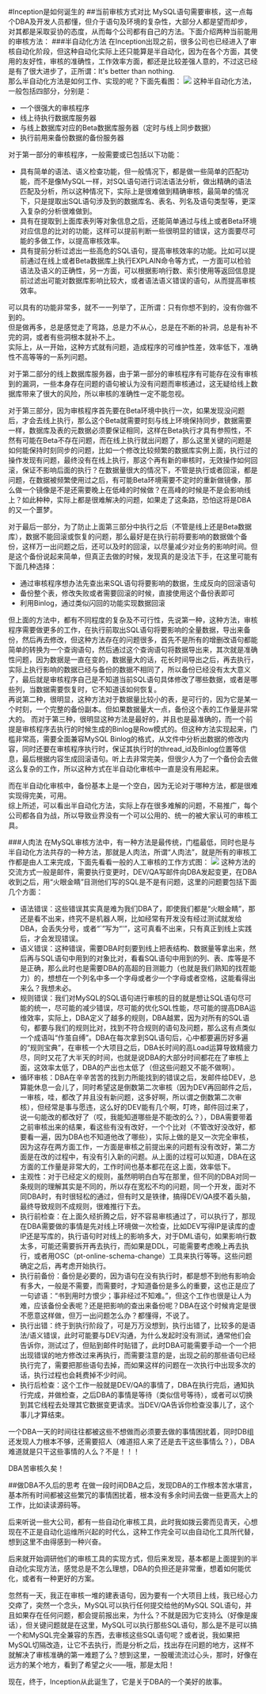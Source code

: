 #Inception是如何诞生的
##当前审核方式对比
MySQL语句需要审核，这一点每个DBA及开发人员都懂，但介于语句及环境的复杂性，大部分人都是望而却步，对其都是采取妥协的态度，从而每个公司都有自己的方法。下面介绍两种当前能用的审核方法：
###半自动化方法
在Inception出现之前，很多公司也已经进入了审核自动化阶段，但这种自动化实际上还只能算是半自动化，因为在各个方面，其使用的友好性，审核的准确性，工作效率方面，都还是比较差强人意的，不过这已经是有了很大进步了，正所谓：It's better than nothing.  
那么半自动化方法是如何工作、实现的呢？下面先看图：
![](images/semiauto.png)
这种半自动化方法，一般包括四部分，分别是：  

* 一个很强大的审核程序  
* 线上待执行数据库服务器  
* 与线上数据库对应的Beta数据库服务器（定时与线上同步数据）  
* 执行前用来备份数据的备份服务器  

对于第一部分的审核程序，一般需要或已包括以下功能：  

* 具有简单的语法、语义检查功能，但一般情况下，都是做一些简单的匹配功能，而不是像MySQL一样，对SQL语句进行词法语法分析，做出精确的语法匹配及分析，所以这种情况下，实际上是很难做到精确审核，最简单的情况下，只是提取出SQL语句涉及到的数据库名、表名、列名及语句类型等，更深入复杂的分析很难做到。  
* 具有在提取到上面库表列等对象信息之后，还能简单通过与线上或者Beta环境对应信息的比对的功能，这样可以提前判断一些很明显的错误，这方面要尽可能的多做工作，以提高审核效率。
* 具有提前分析过滤出一些高危的SQL语句，提高审核效率的功能。比如可以提前通过在线上或者Beta数据库上执行EXPLAIN命令等方式，一方面可以检验语法及语义的正确性，另一方面，可以根据影响行数、索引使用等返回信息提前过滤出可能对数据库影响比较大，或者语法语义错误的语句，从而提高审核效率。

可以具有的功能非常多，就不一一列举了，正所谓：只有你想不到的，没有你做不到的。  
但是做再多，总是感觉走了弯路，总是力不从心，总是在不断的补洞，总是有补不完的洞，或者有些洞根本就补不上。  
实际上，从一开始，这种方式就有问题，造成程序的可维护性差，效率低下，准确性不高等等的一系列问题。

对于第二部分的线上数据库服务器，由于第一部分的审核程序有可能存在没有审核到的漏洞，一些本身存在问题的语句被认为没有问题而审核通过，这无疑给线上数据库带来了很大的风险，所以审核的准确性一定不能忽视。

对于第三部分，因为审核程序首先要在Beta环境中执行一次，如果发现没问题后，才会去线上执行，那么这个Beta就需要时刻与线上环境保持同步，数据需要一样，数据库及表的元数据必须要保证相同，这样在Beta执行才具有参照性，不然有可能在Beta不存在问题，而在线上执行就出问题了，那么这里关键的问题是如何能保持时刻同步的问题，比如一个修改比较频繁的数据库实例上面，执行过的操作发现有问题，最终没有在线上执行，那这个再有新的审核时，无效操作如何回滚，保证不影响后面的执行？在数据量很大的情况下，不管是执行或者回滚，都是问题，在数据被频繁使用过之后，有可能Beta环境需要不定时的重新做镜像，那么做一个镜像是不是还需要晚上在低峰的时候做？在高峰的时候是不是会影响线上？如此种种，实际上都是很难解决的问题，如果走了这条路，恐怕这将是DBA的又一个噩梦。

对于最后一部分，为了防止上面第三部分中执行之后（不管是线上还是Beta数据库），数据不能回滚或恢复的问题，那么最好是在执行前将要影响的数据做个备份，这样万一出问题之后，还可以及时的回滚，以尽量减少对业务的影响时间。但是这个备份说起来简单，但真正去做的时候，发现真的是没法下手，在这里可能有下面几种选择：  

* 通过审核程序想办法先查出来SQL语句将要影响的数据，生成反向的回滚语句
* 备份整个表，修改失败或者需要回滚的时候，直接使用这个备份表即可
* 利用Binlog，通过类似闪回的功能实现数据回滚

但上面的方法中，都有不同程度的复杂及不可行性，先说第一种，这种方法，审核程序需要做更多的工作，在执行前取出SQL语句将要影响的全量数据，导出来备份，然后再去修改，但这种方法存在的问题很多，首先不是所有的增删改语句都能简单的转换为一个查询语句，然后通过这个查询语句将数据导出来，其次就是准确性问题，因为数据是一直在变的，数据量大的话，花长时间导出之后，再去执行，实际上执行影响的数据已经与备份的数据不相同了，所以备份已经没有太大意义了，最后就是审核程序自己是不知道当前SQL语句具体修改了哪些数据，或者是哪些列，当数据需要恢复时，它不知道该如何恢复。  
再说第二种，很明显，这种方法对于数据量比较小的表，是可行的，因为它是某一个时刻，一个完整的备份副本。但如果数据量大一点，备份这个表的工作量是非常大的。
而对于第三种，很明显这种方法是最好的，并且也是最准确的，而一个前提是审核程序去执行的时候生成的Binlog是Row模式的。但这种方法实现起来，门槛非常高，需要全面兼容MySQL Binlog的格式，从文件中分析出数据的修改内容，同时还要在审核程序执行时，保证其执行时的thread_id及Binlog位置等信息，最后根据内容生成回滚语句。听上去非常完美，但很少人为了一个备份会去做这么复杂的工作，所以这种方式在半自动化审核中一直是没有用起来。

而在半自动化审核中，备份基本上是一个空白，因为无论对于哪种方法，都是很难实现得完美，可用。  
综上所述，可以看出半自动化方法，实际上存在很多难解的问题，不易推广，每个公司都各自为战，所以导致业界没有一个可以公用的、统一的被大家认可的审核工具。

###人肉法
在MySQL审核方法中，有一种方法是最传统，门槛最低，同时也是与半自动化方法共存的一种方法，那就是人肉法，所谓“人肉法”，就是所有的审核工作都是由人工来完成，下面先看看一般的人工审核的工作方式图：
![](images/noauto.png)
这种方法的交流方式一般是邮件，需要执行变更时，DEV/QA写邮件向DBA发起变更，在DBA收到之后，用“火眼金睛”目测他们写的SQL是不是有问题，这里的问题要包括下面几个方面：

* 语法错误：这些错误其实真是难为我们DBA了，即使我们都是“火眼金睛”，那还是看不出来，终究不是机器人啊，比如经常有开发没有经过测试就发给DBA，会丢失分号，或者“\`”写为“'”，这可真看不出来，只有真正到线上实践后，才会发现错误。
* 语义错误：这种错误，需要DBA时刻要到线上把表结构、数据量等拿出来，然后再与SQL语句中用到的对象比对，看看SQL语句中用到的列、表、库等是不是正确，那么此时也是需要DBA的高超的目测能力（也就是我们熟知的找茬能力）的，想想在一个列名中多一个字母或者少一个字母或者空格，这能看得出来么？我想未必。
* 规则错误：我们对MySQL的SQL语句进行审核的目的就是想让SQL语句尽可能的统一，尽可能的减少错误，尽可能的优化SQL性能，尽可能的提高DBA运维效率，实际上，DBA定义了越多的规则，DBA越累，因为对所有的SQL语句，都要与我们的规则比对，找到不符合规则的语句及问题，那么这有点类似一个成语叫“作茧自缚”。DBA在每次拿到SQL语句后，心中都要遍历好多遍的“规则宝典”，在审核一个大项目之后，DBA长时间的高Load运算导致精疲力尽，同时又花了大半天的时间，也就是说DBA的大部分时间都花在了审核上面，这效率太低了，DBA的产出也太低了（但这些问题又不能不做啊）。
* 循环审核：DBA在辛辛苦苦的找到力所能找到的错误之后，发邮件给DEV，总算能休息一会儿了，同时希望这是倒数第二次审核（因为DEV再回邮件之后，一审核，哇，都改了并且没有新问题，这多好啊，所以谓之倒数第二次审核），但经常是事与愿违，这么好的DEV能有几个啊，叮咚，邮件回过来了，说一句能改的都改好了（哎，我能知道哪些是不能改的么？），DBA需要带着之前审核出来的结果，看这些有没有改好，一个个比对（不管改好没改好，都要看一遍，因为DBA也不知道他改了哪些），实际上做的是又一次完全审核，因为这存在两方面工作，一方面是审核之前提出来的问题有没有改好，第二方面是在改的过程中，有没有引入新的问题。从上面的过程可以知道，DBA在这方面的工作量是非常大的，工作时间也基本都花在这上面，效率低下。
* 主观性：对于已经定义的规则，虽然明明白白写在那里，但不同的DBA对同一条规则的理解其实是不同的，所以存在宽松不均的问题，同一个开发，面对不同DBA时，有时很轻松的通过，但有时又是铁律，搞得DEV/QA摸不着头脑，最终导致规则不成规则，很难推行下去。
* 执行前检查：在上面久经折腾之后，好不容易审核通过了，可以执行了，那现在DBA需要做的事情是先对线上环境做一次检查，比如DEV写得IP是读库的虚IP还是写库的，执行语句时对线上的影响多大，对于DML语句，如果影响行数太多，可能还需要拆开再去执行，而如果是DDL，可能需要考虑晚上再去执行，或者用OSC（pt-online-schema-change）工具来执行等等。这些问题确定之后，再考虑开始执行。
* 执行前备份：备份是必要的，因为语句在没有执行时，都是想不到他有影响会有多大，一般是不需要，而需要时，才知道备份是多么的重要，这也正是应了一句谚语：“书到用时方恨少；事非经过不知难。”，但这个工作也很是让人为难，应该备份全表呢？还是把影响的查出来备份呢？DBA在这个时候肯定是很不愿意这样做，但万一出问题怎么办？都懂得，不说了。
* 执行出错：终于到执行阶段了，可是万万没想到，执行出错了，比较多的是语法/语义错误，此时可能要与DEV沟通，为什么发起时没有测试，通常他们会告诉你，测试过了，但贴到邮件时贴错了，此时DBA可能需要手动一个一个把出现错误的地方修改过来再执行，而需要注意的是，出现之前的那些语句已经执行完了，需要把那些语句去掉，而如果这样的问题在一次执行中出现多次的话，执行过程也会耗费掉不少时间。
* 执行后检查：这个工作一般就是DEV/QA的事情了，DBA在执行完后，通知执行完成，并做检查，之后DBA的事情是等待（类似信号等待），或者可以切换到其它线程去处理其它数据变更请求。当DEV/QA告诉你检查没事儿了，这个事儿才算结束。

一个DBA一天的时间往往都被这些不想做而必须要去做的事情困扰着，同时DB组还发现人力根本不够，还需要招人（难道招人来了还是去干这些事情么？），DBA难道就是只干这些事情的人么？不是！！！

DBA苦审核久矣！

##做DBA不久后的思考
在做一段时间DBA之后，发现DBA的工作根本苦水堪言，基本所有时间都被这些繁冗的事情困扰着，根本没有多余时间去做一些更高大上的工作，比如读读源码等。

后来听说一些大公司，都有一些自动化审核工具，此时我如拨云雾而见青天，心想现在不正是自动化运维所兴起的时代么，这种工作完全可以由自动化工具所代替，想到这里不由得感到一种兴奋。

后来就开始调研他们的审核工具的实现方式，但后来发现，基本都是上面提到的半自动化实现方法，感觉总是不怎么理想，DBA的负担还是非常重，想着如何能优化，或者有一种更好的方案。

忽然有一天，我正在审核一堆的建表语句，因为要有一个大项目上线，我已经心力交瘁了，突然一个念头，MySQL可以执行任何提交给他的MySQL SQL语句，并且如果存在任何问题，都会提前报出来，为什么？不就是因为它支持么（好像是废话），但关键问题就是在这里，MySQL可以执行那些SQL语句，那么是不是可以搞一个和MySQL完全兼容的东西，去审核这些SQL语句呢？或者说，我如果把MySQL切隔改造，让它不去执行，而是分析之后，找出存在问题的地方，这样不就解决了审核准确的第一难题了么？想到这里，一股暖流流过心头，那时，好像在远方的某个地方，看到了希望之火——哦，那是太阳！

现在，终于，Inception从此诞生了，它是关于DBA的一个美好的故事。

